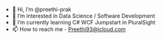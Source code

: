 - 👋 Hi, I’m @preethi-prak
- 👀 I’m interested in Data Science / Software Development
- 🌱 I’m currently learning C# WCF Jumpstart in PluralSight
- 📫 How to reach me - Preethi93@icloud.com

<!---
preethi-prak/preethi-prak is a ✨ special ✨ repository because its `README.md` (this file) appears on your GitHub profile.
You can click the Preview link to take a look at your changes.
--->
